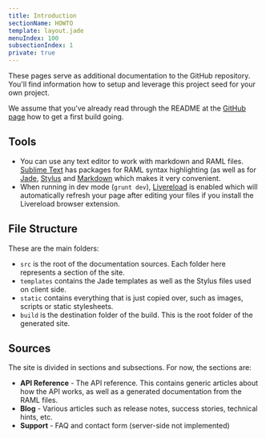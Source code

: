 ```yaml
---
title: Introduction
sectionName: HOWTO
template: layout.jade
menuIndex: 100
subsectionIndex: 1
private: true
---
```


These pages serve as additional documentation to the GitHub repository. You'll
find information how to setup and leverage this project seed for your own 
project.

We assume that you've already read through the README at the 
[GitHub page](https://github.com/lotaris/apidoc-seed) how to get a first build
going.


## Tools

 - You can use any text editor to work with markdown and RAML files. 
   [Sublime Text][sublime] has packages for RAML syntax highlighting (as well 
   as for [Jade][jade], [Stylus][stylus] and [Markdown][md] which makes it 
   very convenient.
 - When running in dev mode (`grunt dev`), [Livereload][lr] is enabled which 
   will automatically refresh your page after editing your files if you install
   the Livereload browser extension.

[sublime]: http://www.sublimetext.com/
[md]: http://daringfireball.net/projects/markdown/syntax
[jade]: http://jade-lang.com/
[stylus]: http://learnboost.github.io/stylus/
[lr]: http://livereload.com/


## File Structure

These are the main folders:

 - `src` is the root of the documentation sources. Each folder here represents 
   a section of the site.
 - `templates` contains the Jade templates as well as the Stylus files used on
   client side.
 - `static` contains everything that is just copied over, such as images, 
   scripts or static stylesheets.
 - `build` is the destination folder of the build. This is the root folder of
   the generated site.


## Sources

The site is divided in sections and subsections. For now, the sections are:
 
 - **API Reference** - The API reference. This contains generic articles about 
   how the API works, as well as a generated documentation from the RAML files.
 - **Blog** - Various articles such as release notes, success stories, 
   technical hints, etc.
 - **Support** - FAQ and contact form (server-side not implemented)
